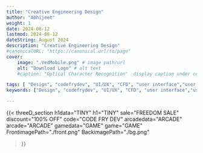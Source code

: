 ```yaml
---
title: "Creative Engineering Design"
author: "Abhijeet"
weight: 1
date: 2024-08-12
lastmod: 2024-08-12
dateString: August 2024 
description: "Creative Engineering Design"
#canonicalURL: "https://canonical.url/to/page"
cover:
    image: ".VedMobile.png" # image path/url
    alt: "Download Logo" # alt text
    #caption: "Optical Character Recognition"  display caption under cover 

tags: [ "Design", "codefrydev", "UI/UX", "CFD", "user interface","user exprience","app design", "Card Shorting", "Research", "Creative Engineering Design", "CED"]
keywords: ["Design", "codefrydev", "UI/UX", "CFD", "user interface","user exprience","app design","Ved Mobile","app","FFMPEG", "Creative Engineering Design", "CED"]

---
```



{{< 
    threeD_section 
    h1data="TINY"
    h1="TINY"
    sale="FREEDOM SALE"
    discount="100% OFF"
    code="CODE FRY DEV"
    arcadedata="ARCADE"
    arcade="ARCADE"
    gamedata="GAME"
    game="GAME"
    FrontimagePath="./front.png"
    BackimagePath="./bg.png"
>}}

